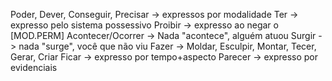 Poder, Dever, Conseguir, Precisar -> expressos por modalidade
Ter -> expresso pelo sistema possessivo
Proibir -> expresso ao negar o [MOD.PERM]
Acontecer/Ocorrer -> Nada "acontece", alguém atuou
Surgir -> nada "surge", você que não viu
Fazer -> Moldar, Esculpir, Montar, Tecer, Gerar, Criar
Ficar -> expresso por tempo+aspecto 
Parecer -> expresso por evidenciais
